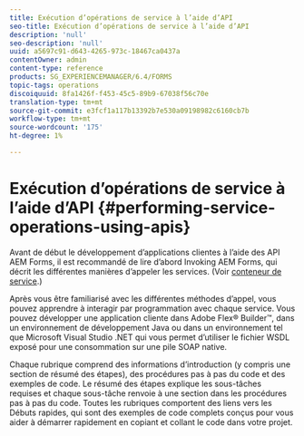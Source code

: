 ```yaml
---
title: Exécution d’opérations de service à l’aide d’API
seo-title: Exécution d’opérations de service à l’aide d’API
description: 'null'
seo-description: 'null'
uuid: a5697c91-d643-4265-973c-18467ca0437a
contentOwner: admin
content-type: reference
products: SG_EXPERIENCEMANAGER/6.4/FORMS
topic-tags: operations
discoiquuid: 8fa1426f-f453-45c5-89b9-67038f56c70e
translation-type: tm+mt
source-git-commit: e3fcf1a117b13392b7e530a09198982c6160cb7b
workflow-type: tm+mt
source-wordcount: '175'
ht-degree: 1%

---
```



# Exécution d’opérations de service à l’aide d’API {#performing-service-operations-using-apis}

Avant de début le développement d’applications clientes à l’aide des API AEM Forms, il est recommandé de lire d’abord Invoking AEM Forms, qui décrit les différentes manières d’appeler les services. (Voir [conteneur de service](/help/forms/developing/service-container.md#service-container).)

Après vous être familiarisé avec les différentes méthodes d’appel, vous pouvez apprendre à interagir par programmation avec chaque service. Vous pouvez développer une application cliente dans Adobe Flex® Builder™, dans un environnement de développement Java ou dans un environnement tel que Microsoft Visual Studio .NET qui vous permet d’utiliser le fichier WSDL exposé pour une consommation sur une pile SOAP native.

Chaque rubrique comprend des informations d’introduction (y compris une section de résumé des étapes), des procédures pas à pas du code et des exemples de code. Le résumé des étapes explique les sous-tâches requises et chaque sous-tâche renvoie à une section dans les procédures pas à pas du code. Toutes les rubriques comportent des liens vers les Débuts rapides, qui sont des exemples de code complets conçus pour vous aider à démarrer rapidement en copiant et collant le code dans votre projet.
